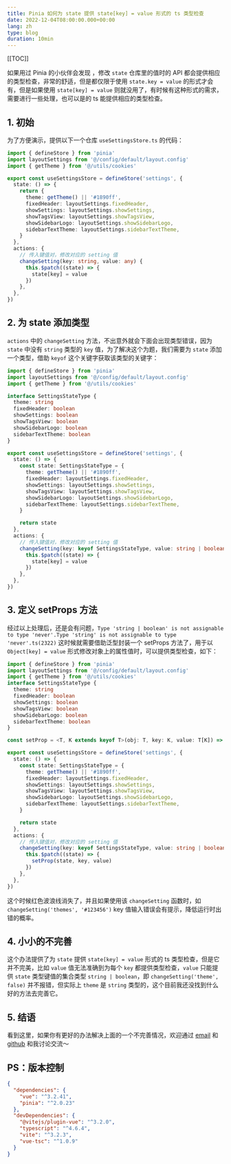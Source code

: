 ```yaml
---
title: Pinia 如何为 state 提供 state[key] = value 形式的 ts 类型检查
date: 2022-12-04T08:00:00.000+00:00
lang: zh
type: blog
duration: 10min
---
```


[[TOC]]

如果用过 Pinia 的小伙伴会发现 ，修改 `state` 仓库里的值时的 API 都会提供相应的类型检查，非常的舒适，但是都仅限于使用 `state.key = value` 的形式才会有，但是如果使用 `state[key] = value` 则就没用了，有时候有这种形式的需求，需要进行一些处理，也可以是的 ts 能提供相应的类型检查。
## 1. 初始
为了方便演示，提供以下一个仓库 `useSettingsStore.ts` 的代码：
```ts
import { defineStore } from 'pinia'
import layoutSettings from '@/config/default/layout.config'
import { getTheme } from '@/utils/cookies'

export const useSettingsStore = defineStore('settings', {
  state: () => {
    return {
      theme: getTheme() || '#1890ff',
      fixedHeader: layoutSettings.fixedHeader,
      showSettings: layoutSettings.showSettings,
      showTagsView: layoutSettings.showTagsView,
      showSidebarLogo: layoutSettings.showSidebarLogo,
      sidebarTextTheme: layoutSettings.sidebarTextTheme,
    }
  },
  actions: {
    // 传入键值对，修改对应的 setting 值
    changeSetting(key: string, value: any) {
      this.$patch((state) => {
        state[key] = value
      })
    },
  },
})
```
## 2. 为 state 添加类型
`actions` 中的 `changeSetting` 方法，不出意外就会下面会出现类型错误，因为 `state` 中没有 `string` 类型的 `key` 值，为了解决这个为题，我们需要为 `state` 添加一个类型，借助 `keyof` 这个关键字获取该类型的关键字：
```ts
import { defineStore } from 'pinia'
import layoutSettings from '@/config/default/layout.config'
import { getTheme } from '@/utils/cookies'

interface SettingsStateType {
  theme: string
  fixedHeader: boolean
  showSettings: boolean
  showTagsView: boolean
  showSidebarLogo: boolean
  sidebarTextTheme: boolean
}

export const useSettingsStore = defineStore('settings', {
  state: () => {
    const state: SettingsStateType = {
      theme: getTheme() || '#1890ff',
      fixedHeader: layoutSettings.fixedHeader,
      showSettings: layoutSettings.showSettings,
      showTagsView: layoutSettings.showTagsView,
      showSidebarLogo: layoutSettings.showSidebarLogo,
      sidebarTextTheme: layoutSettings.sidebarTextTheme,
    }

    return state
  },
  actions: {
    // 传入键值对，修改对应的 setting 值
    changeSetting(key: keyof SettingsStateType, value: string | boolean) {
      this.$patch((state) => {
        state[key] = value
      })
    },
  },
})
```
## 3. 定义 setProps 方法
经过以上处理后，还是会有问题，`Type 'string | boolean' is not assignable to type 'never'.Type 'string' is not assignable to type 'never'.ts(2322)` 这时候就需要借助泛型封装一个 setProps 方法了，用于以 `Object[key] = value` 形式修改对象上的属性值时，可以提供类型检查，如下：
```ts
import { defineStore } from 'pinia'
import layoutSettings from '@/config/default/layout.config'
import { getTheme } from '@/utils/cookies'
interface SettingsStateType {
  theme: string
  fixedHeader: boolean
  showSettings: boolean
  showTagsView: boolean
  showSidebarLogo: boolean
  sidebarTextTheme: boolean
}

const setProp = <T, K extends keyof T>(obj: T, key: K, value: T[K]) => obj[key] = value

export const useSettingsStore = defineStore('settings', {
  state: () => {
    const state: SettingsStateType = {
      theme: getTheme() || '#1890ff',
      fixedHeader: layoutSettings.fixedHeader,
      showSettings: layoutSettings.showSettings,
      showTagsView: layoutSettings.showTagsView,
      showSidebarLogo: layoutSettings.showSidebarLogo,
      sidebarTextTheme: layoutSettings.sidebarTextTheme,
    }

    return state
  },
  actions: {
    // 传入键值对，修改对应的 setting 值
    changeSetting(key: keyof SettingsStateType, value: string | boolean) {
      this.$patch((state) => {
        setProp(state, key, value)
      })
    },
  },
})
```
这个时候红色波浪线消失了，并且如果使用该 `changeSetting` 函数时，如 `changeSetting('themes', '#123456')` key 值输入错误会有提示，降低运行时出错的概率。
## 4. 小小的不完善
这个办法提供了为 `state` 提供 `state[key] = value` 形式的 ts 类型检查，但是它并不完美，比如 `value` 值无法准确到为每个 `key` 都提供类型检查，`value` 只能提供 `state` 类型键值的集合类型 `string | boolean`，即 `changeSetting('theme', false)` 并不报错，但实际上 `theme` 是 `string` 类型的，这个目前我还没找到什么好的方法去完善它。
## 5. 结语
看到这里，如果你有更好的办法解决上面的一个不完善情况，欢迎通过 [email](mailto:fwr583251832@outlook.com) 和 [github](https://github.com/fwr220807) 和我讨论交流～

## PS：版本控制
```json
{
  "dependencies": {
    "vue": "^3.2.41",
    "pinia": "^2.0.23"
  },
  "devDependencies": {
    "@vitejs/plugin-vue": "^3.2.0",
    "typescript": "^4.6.4",
    "vite": "^3.2.3",
    "vue-tsc": "^1.0.9"
  }
}
```
